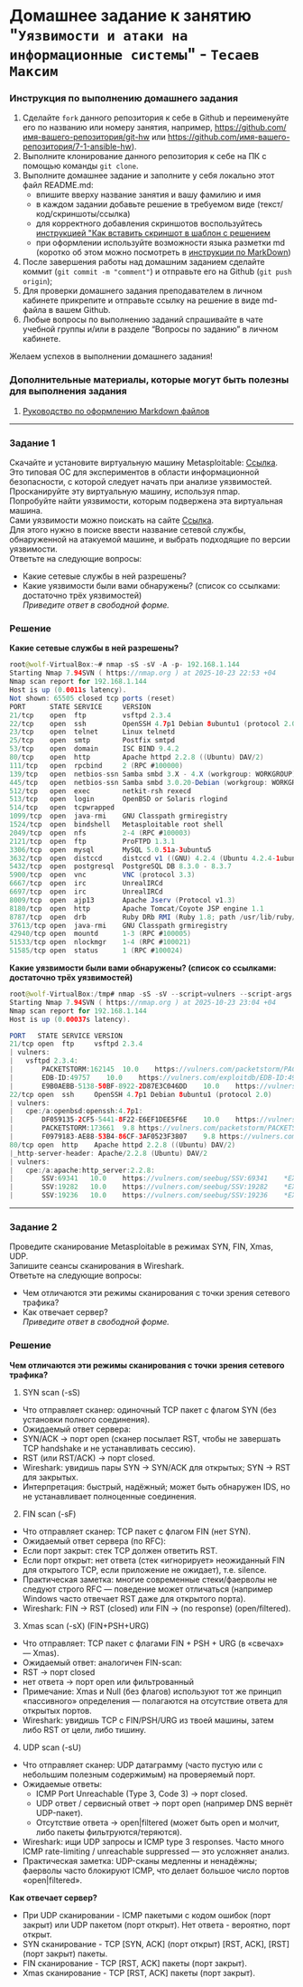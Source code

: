 # Домашнее задание к занятию "`Уязвимости и атаки на информационные системы`" - `Тесаев Максим`

### Инструкция по выполнению домашнего задания

   1. Сделайте `fork` данного репозитория к себе в Github и переименуйте его по названию или номеру занятия, например, https://github.com/имя-вашего-репозитория/git-hw или  https://github.com/имя-вашего-репозитория/7-1-ansible-hw).
   2. Выполните клонирование данного репозитория к себе на ПК с помощью команды `git clone`.
   3. Выполните домашнее задание и заполните у себя локально этот файл README.md:
      - впишите вверху название занятия и вашу фамилию и имя
      - в каждом задании добавьте решение в требуемом виде (текст/код/скриншоты/ссылка)
      - для корректного добавления скриншотов воспользуйтесь [инструкцией "Как вставить скриншот в шаблон с решением](https://github.com/netology-code/sys-pattern-homework/blob/main/screen-instruction.md)
      - при оформлении используйте возможности языка разметки md (коротко об этом можно посмотреть в [инструкции  по MarkDown](https://github.com/netology-code/sys-pattern-homework/blob/main/md-instruction.md))
   4. После завершения работы над домашним заданием сделайте коммит (`git commit -m "comment"`) и отправьте его на Github (`git push origin`);
   5. Для проверки домашнего задания преподавателем в личном кабинете прикрепите и отправьте ссылку на решение в виде md-файла в вашем Github.
   6. Любые вопросы по выполнению заданий спрашивайте в чате учебной группы и/или в разделе “Вопросы по заданию” в личном кабинете.
   
Желаем успехов в выполнении домашнего задания!
   
### Дополнительные материалы, которые могут быть полезны для выполнения задания

1. [Руководство по оформлению Markdown файлов](https://gist.github.com/Jekins/2bf2d0638163f1294637#Code)

---

### Задание 1

Скачайте и установите виртуальную машину Metasploitable: [Ссылка](https://sourceforge.net/projects/metasploitable/).  
Это типовая ОС для экспериментов в области информационной безопасности, с которой следует начать при анализе уязвимостей.  
Просканируйте эту виртуальную машину, используя nmap.  
Попробуйте найти уязвимости, которым подвержена эта виртуальная машина.  
Сами уязвимости можно поискать на сайте [Ссылка](https://www.exploit-db.com/).  
Для этого нужно в поиске ввести название сетевой службы, обнаруженной на атакуемой машине, и выбрать подходящие по версии уязвимости.  
Ответьте на следующие вопросы:  
* Какие сетевые службы в ней разрешены?  
* Какие уязвимости были вами обнаружены? (список со ссылками: достаточно трёх уязвимостей)  
*Приведите ответ в свободной форме.*  

### Решение

**Какие сетевые службы в ней разрешены?**  
```java
root@wolf-VirtualBox:~# nmap -sS -sV -A -p- 192.168.1.144
Starting Nmap 7.94SVN ( https://nmap.org ) at 2025-10-23 22:53 +04
Nmap scan report for 192.168.1.144
Host is up (0.0011s latency).
Not shown: 65505 closed tcp ports (reset)
PORT      STATE SERVICE     VERSION
21/tcp    open  ftp         vsftpd 2.3.4
22/tcp    open  ssh         OpenSSH 4.7p1 Debian 8ubuntu1 (protocol 2.0)
23/tcp    open  telnet      Linux telnetd
25/tcp    open  smtp        Postfix smtpd
53/tcp    open  domain      ISC BIND 9.4.2
80/tcp    open  http        Apache httpd 2.2.8 ((Ubuntu) DAV/2)
111/tcp   open  rpcbind     2 (RPC #100000)
139/tcp   open  netbios-ssn Samba smbd 3.X - 4.X (workgroup: WORKGROUP)
445/tcp   open  netbios-ssn Samba smbd 3.0.20-Debian (workgroup: WORKGROUP)
512/tcp   open  exec        netkit-rsh rexecd
513/tcp   open  login       OpenBSD or Solaris rlogind
514/tcp   open  tcpwrapped
1099/tcp  open  java-rmi    GNU Classpath grmiregistry
1524/tcp  open  bindshell   Metasploitable root shell
2049/tcp  open  nfs         2-4 (RPC #100003)
2121/tcp  open  ftp         ProFTPD 1.3.1
3306/tcp  open  mysql       MySQL 5.0.51a-3ubuntu5
3632/tcp  open  distccd     distccd v1 ((GNU) 4.2.4 (Ubuntu 4.2.4-1ubuntu4))
5432/tcp  open  postgresql  PostgreSQL DB 8.3.0 - 8.3.7
5900/tcp  open  vnc         VNC (protocol 3.3)
6667/tcp  open  irc         UnrealIRCd
6697/tcp  open  irc         UnrealIRCd
8009/tcp  open  ajp13       Apache Jserv (Protocol v1.3)
8180/tcp  open  http        Apache Tomcat/Coyote JSP engine 1.1
8787/tcp  open  drb         Ruby DRb RMI (Ruby 1.8; path /usr/lib/ruby/1.8/drb)
37613/tcp open  java-rmi    GNU Classpath grmiregistry
42940/tcp open  mountd      1-3 (RPC #100005)
51533/tcp open  nlockmgr    1-4 (RPC #100021)
51585/tcp open  status      1 (RPC #100024)
```

**Какие уязвимости были вами обнаружены? (список со ссылками: достаточно трёх уязвимостей)**  
```java
root@wolf-VirtualBox:/tmp# nmap -sS -sV --script=vulners --script-args mincvss=5.0 -p21,22,80 192.168.1.144
Starting Nmap 7.94SVN ( https://nmap.org ) at 2025-10-23 23:04 +04
Nmap scan report for 192.168.1.144
Host is up (0.00037s latency).

PORT   STATE SERVICE VERSION
21/tcp open  ftp     vsftpd 2.3.4
| vulners: 
|   vsftpd 2.3.4: 
|     	PACKETSTORM:162145	10.0	https://vulners.com/packetstorm/PACKETSTORM:162145	*EXPLOIT*
|     	EDB-ID:49757	10.0	https://vulners.com/exploitdb/EDB-ID:49757	*EXPLOIT*
|     	E9B0AEBB-5138-50BF-8922-2D87E3C046DD	10.0	https://vulners.com/githubexploit/E9B0AEBB-5138-50BF-8922-2D87E3C046DD	*EXPLOIT*
22/tcp open  ssh     OpenSSH 4.7p1 Debian 8ubuntu1 (protocol 2.0)
| vulners: 
|   cpe:/a:openbsd:openssh:4.7p1: 
|     	DF059135-2CF5-5441-8F22-E6EF1DEE5F6E	10.0	https://vulners.com/gitee/DF059135-2CF5-5441-8F22-E6EF1DEE5F6E	*EXPLOIT*
|     	PACKETSTORM:173661	9.8	https://vulners.com/packetstorm/PACKETSTORM:173661	*EXPLOIT*
|     	F0979183-AE88-53B4-86CF-3AF0523F3807	9.8	https://vulners.com/githubexploit/F0979183-AE88-53B4-86CF-3AF0523F3807	*EXPLOIT*
80/tcp open  http    Apache httpd 2.2.8 ((Ubuntu) DAV/2)
|_http-server-header: Apache/2.2.8 (Ubuntu) DAV/2
| vulners: 
|   cpe:/a:apache:http_server:2.2.8: 
|     	SSV:69341	10.0	https://vulners.com/seebug/SSV:69341	*EXPLOIT*
|     	SSV:19282	10.0	https://vulners.com/seebug/SSV:19282	*EXPLOIT*
|     	SSV:19236	10.0	https://vulners.com/seebug/SSV:19236	*EXPLOIT*
```

---

### Задание 2

Проведите сканирование Metasploitable в режимах SYN, FIN, Xmas, UDP.  
Запишите сеансы сканирования в Wireshark.  
Ответьте на следующие вопросы:  
* Чем отличаются эти режимы сканирования с точки зрения сетевого трафика?  
* Как отвечает сервер?  
*Приведите ответ в свободной форме.*

### Решение

**Чем отличаются эти режимы сканирования с точки зрения сетевого трафика?**  
1. SYN scan (-sS)  
* Что отправляет сканер: одиночный TCP пакет с флагом SYN (без установки полного соединения).  
* Ожидаемый ответ сервера:  
* SYN/ACK → порт open (сканер посылает RST, чтобы не завершать TCP handshake и не устанавливать сессию).  
* RST (или RST/ACK) → порт closed.  
* Wireshark: увидишь пары SYN -> SYN/ACK для открытых; SYN -> RST для закрытых.  
* Интерпретация: быстрый, надёжный; может быть обнаружен IDS, но не устанавливает полноценные соединения.  
2. FIN scan (-sF)  
* Что отправляет сканер: TCP пакет с флагом FIN (нет SYN).  
* Ожидаемый ответ сервера (по RFC):  
* Если порт закрыт: стек TCP должен ответить RST.  
* Если порт открыт: нет ответа (стек «игнорирует» неожиданный FIN для открытого TCP, если приложение не ожидает), т.е. silence.  
* Практическая заметка: многие современные стеки/фаерволы не следуют строго RFC — поведение может отличаться (например Windows часто отвечает RST даже для открытого порта).  
* Wireshark: FIN -> RST (closed) или FIN -> (no response) (open/filtered).  
3. Xmas scan (-sX) (FIN+PSH+URG)  
* Что отправляет: TCP пакет с флагами FIN + PSH + URG (в «свечах» — Xmas).  
* Ожидаемый ответ: аналогичен FIN-scan:  
* RST → порт closed  
* нет ответа → порт open или фильтрованный  
* Примечание: Xmas и Null (без флагов) используют тот же принцип «пассивного» определения — полагаются на отсутствие ответа для открытых портов.  
* Wireshark: увидишь TCP с FIN/PSH/URG из твоей машины, затем либо RST от цели, либо тишину.  
4. UDP scan (-sU)  
* Что отправляет сканер: UDP датаграмму (часто пустую или с небольшим полезным содержимым) на проверяемый порт.  
* Ожидаемые ответы:  
   * ICMP Port Unreachable (Type 3, Code 3) → порт closed.  
   * UDP ответ / сервисный ответ → порт open (например DNS вернёт UDP-пакет).  
   * Отсутствие ответа → open|filtered (может быть open и молчит, либо пакеты фильтруются/теряются).  
* Wireshark: ищи UDP запросы и ICMP type 3 responses. Часто много ICMP rate-limiting / unreachable suppressed — это усложняет анализ.  
* Практическая заметка: UDP-сканы медленны и ненадёжны; фаерволы часто блокируют ICMP, что делает большое число портов «open|filtered».  

**Как отвечает сервер?**  
* При UDP сканировании - ICMP пакетыми с кодом ошибок (порт закрыт) или UDP пакетом (порт открыт). Нет ответа - вероятно, порт открыт.  
* SYN сканирование - TCP [SYN, ACK] (порт открыт) [RST, ACK], [RST] (порт закрыт) пакеты.  
* FIN сканирование - TCP [RST, ACK] пакеты (порт закрыт).  
* Xmas сканирование - TCP [RST, ACK] пакеты (порт закрыт).
